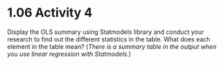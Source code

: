 # 1.06 Activity 4

Display the OLS summary using Statmodels library and conduct your research to find out the different statistics in the table. What does each element in the table mean? (_There is a summary table in the output when you use linear regression with Statmodels._)
